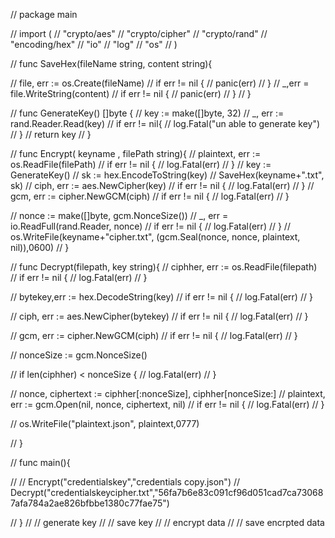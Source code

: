 // package main

// import (
// 	"crypto/aes"
// 	"crypto/cipher"
// 	"crypto/rand"
// 	"encoding/hex"
// 	"io"
// 	"log"
// 	"os"
// )


// func SaveHex(fileName string, content string){

// 	file, err := os.Create(fileName)
// 	if err != nil {
//         panic(err)
//     }
// 	_,err = file.WriteString(content)
// 	if err != nil {
// 	panic(err)
// 	}
// }



// func GenerateKey() []byte {
// 	key := make([]byte, 32)
// 	_, err := rand.Reader.Read(key)
// 	if err != nil{
// 		log.Fatal("un able to generate key")
// 	}
// 	return key
// }

// func Encrypt( keyname , filePath string){
// 	plaintext, err := os.ReadFile(filePath)
// 	if err != nil {
//         log.Fatal(err)
//     }
// 	key := GenerateKey()
// 	sk := hex.EncodeToString(key)
// 	SaveHex(keyname+".txt", sk)
// 	ciph, err := aes.NewCipher(key)
// 	if err != nil {
//         log.Fatal(err)
//     }
// 	gcm, err := cipher.NewGCM(ciph)
// 	if err != nil {
//         log.Fatal(err)
//     }

// 	nonce := make([]byte, gcm.NonceSize())
// 	_, err = io.ReadFull(rand.Reader, nonce)
// 	if err != nil {
//         log.Fatal(err)
//     }
// 	os.WriteFile(keyname+"cipher.txt", (gcm.Seal(nonce, nonce, plaintext, nil)),0600)
// }

// func Decrypt(filepath, key string){
// 	ciphher, err := os.ReadFile(filepath)
// 	if err != nil {
//         log.Fatal(err)
//     }

// 	bytekey,err := hex.DecodeString(key)
// 	if err != nil {
//         log.Fatal(err)
//     }

// 	ciph, err := aes.NewCipher(bytekey)
// 	if err != nil {
//         log.Fatal(err)
//     }

// 	gcm, err := cipher.NewGCM(ciph)
// 	if err != nil {
//         log.Fatal(err)
//     }

// 	nonceSize := gcm.NonceSize()

// 	if len(ciphher) < nonceSize {
//         log.Fatal(err)
//     }

// 	nonce, ciphertext := ciphher[:nonceSize], ciphher[nonceSize:]
//     plaintext, err := gcm.Open(nil, nonce, ciphertext, nil)
//     if err != nil {
//         log.Fatal(err)
//     }

// 	os.WriteFile("plaintext.json", plaintext,0777)

// }



// func main(){

// 	// Encrypt("credentialskey","credentials copy.json")
// 	Decrypt("credentialskeycipher.txt","56fa7b6e83c091cf96d051cad7ca730687afa784a2ae826bfbbe1380c77fae75")

// }
// // generate key
// // save key
// // encrypt data
// // save encrpted data